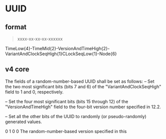 # UUID

## format

> xxxx-xx-xx-xx-xxxxxx

TimeLow{4}-TimeMid{2}-VersionAndTimeHigh{2}-VariantAndClockSeqHigh{1}CLockSeqLow{1}-Node{6}

## v4 core

The fields of a random-number-based UUID shall be set as follows:
– Set the two most significant bits (bits 7 and 6) of the "VariantAndClockSeqHigh" field to 1 and 0,
respectively.

– Set the four most significant bits (bits 15 through 12) of the "VersionAndTimeHigh" field to the four-bit
version number specified in 12.2.

– Set all the other bits of the UUID to randomly (or pseudo-randomly) generated values.

0 1 0 0 The random-number-based version specified in this
